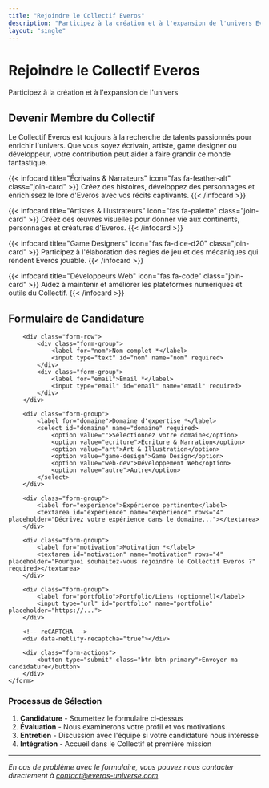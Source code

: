 ```yaml
---
title: "Rejoindre le Collectif Everos"
description: "Participez à la création et à l'expansion de l'univers Everos en rejoignant notre collectif de créateurs passionnés."
layout: "single"
---
```


<div class="collective-hero">
    <div class="collective-hero-content">
        <h1>Rejoindre le Collectif Everos</h1>
        <p>Participez à la création et à l'expansion de l'univers</p>
    </div>
</div>

## Devenir Membre du Collectif

Le Collectif Everos est toujours à la recherche de talents passionnés pour enrichir l'univers. Que vous soyez écrivain, artiste, game designer ou développeur, votre contribution peut aider à faire grandir ce monde fantastique.

<div class="join-grid">
    
{{< infocard title="Écrivains & Narrateurs" icon="fas fa-feather-alt" class="join-card" >}}
Créez des histoires, développez des personnages et enrichissez le lore d'Everos avec vos récits captivants.
{{< /infocard >}}

{{< infocard title="Artistes & Illustrateurs" icon="fas fa-palette" class="join-card" >}}
Créez des œuvres visuelles pour donner vie aux continents, personnages et créatures d'Everos.
{{< /infocard >}}

{{< infocard title="Game Designers" icon="fas fa-dice-d20" class="join-card" >}}
Participez à l'élaboration des règles de jeu et des mécaniques qui rendent Everos jouable.
{{< /infocard >}}

{{< infocard title="Développeurs Web" icon="fas fa-code" class="join-card" >}}
Aidez à maintenir et améliorer les plateformes numériques et outils du Collectif.
{{< /infocard >}}

</div>

## Formulaire de Candidature

<div class="form-container">
    <form name="candidature" method="POST" data-netlify="true" data-netlify-recaptcha="true" netlify-honeypot="bot-field" class="contact-form">
        <!-- Honeypot field for spam protection -->
        <div style="display: none;">
            <label>Don't fill this out: <input name="bot-field" /></label>
        </div>
        
        <div class="form-row">
            <div class="form-group">
                <label for="nom">Nom complet *</label>
                <input type="text" id="nom" name="nom" required>
            </div>
            <div class="form-group">
                <label for="email">Email *</label>
                <input type="email" id="email" name="email" required>
            </div>
        </div>

        <div class="form-group">
            <label for="domaine">Domaine d'expertise *</label>
            <select id="domaine" name="domaine" required>
                <option value="">Sélectionnez votre domaine</option>
                <option value="ecriture">Écriture & Narration</option>
                <option value="art">Art & Illustration</option>
                <option value="game-design">Game Design</option>
                <option value="web-dev">Développement Web</option>
                <option value="autre">Autre</option>
            </select>
        </div>

        <div class="form-group">
            <label for="experience">Expérience pertinente</label>
            <textarea id="experience" name="experience" rows="4" placeholder="Décrivez votre expérience dans le domaine..."></textarea>
        </div>

        <div class="form-group">
            <label for="motivation">Motivation *</label>
            <textarea id="motivation" name="motivation" rows="4" placeholder="Pourquoi souhaitez-vous rejoindre le Collectif Everos ?" required></textarea>
        </div>

        <div class="form-group">
            <label for="portfolio">Portfolio/Liens (optionnel)</label>
            <input type="url" id="portfolio" name="portfolio" placeholder="https://...">
        </div>

        <!-- reCAPTCHA -->
        <div data-netlify-recaptcha="true"></div>

        <div class="form-actions">
            <button type="submit" class="btn btn-primary">Envoyer ma candidature</button>
        </div>
    </form>
</div>

### Processus de Sélection

1. **Candidature** - Soumettez le formulaire ci-dessus
2. **Évaluation** - Nous examinerons votre profil et vos motivations
3. **Entretien** - Discussion avec l'équipe si votre candidature nous intéresse
4. **Intégration** - Accueil dans le Collectif et première mission

---

*En cas de problème avec le formulaire, vous pouvez nous contacter directement à [contact@everos-universe.com](mailto:contact@everos-universe.com)*